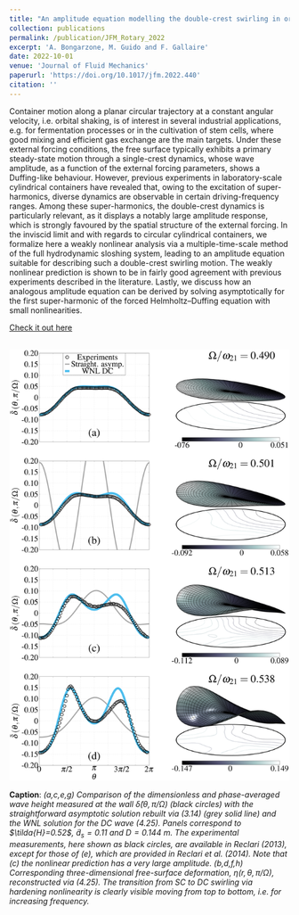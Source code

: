 ```yaml
---
title: "An amplitude equation modelling the double-crest swirling in orbital-shaken cylindrical containers"
collection: publications
permalink: /publication/JFM_Rotary_2022
excerpt: 'A. Bongarzone, M. Guido and F. Gallaire'
date: 2022-10-01
venue: 'Journal of Fluid Mechanics'
paperurl: 'https://doi.org/10.1017/jfm.2022.440'
citation: ''
---
```

Container motion along a planar circular trajectory at a constant angular velocity, i.e. orbital shaking, is of interest in several industrial applications, e.g. for fermentation processes or in the cultivation of stem cells, where good mixing and efficient gas exchange are the main targets. Under these external forcing conditions, the free surface typically exhibits a primary steady-state motion through a single-crest dynamics, whose wave amplitude, as a function of the external forcing parameters, shows a Duffing-like behaviour. However, previous experiments in laboratory-scale cylindrical containers have revealed that, owing to the excitation of super-harmonics, diverse dynamics are observable in certain driving-frequency ranges. Among these super-harmonics, the double-crest dynamics is particularly relevant, as it displays a notably large amplitude response, which is strongly favoured by the spatial structure of the external forcing. In the inviscid limit and with regards to circular cylindrical containers, we formalize here a weakly nonlinear analysis via a multiple-time-scale method of the full hydrodynamic sloshing system, leading to an amplitude equation suitable for describing such a double-crest swirling motion. The weakly nonlinear prediction is shown to be in fairly good agreement with previous experiments described in the literature. Lastly, we discuss how an analogous amplitude equation can be derived by solving asymptotically for the first super-harmonic of the forced Helmholtz–Duffing equation with small nonlinearities.

[Check it out here](http://Alessandro-Bongarzone.github.io/files/JFM_An_amplitude_equation_modelling_the_double_crest_swirling_in_orbital_shaken_cylindrical_containers.pdf)

<br/><img src='/images/JFM_Rotary_2022_GA.pdf'>

**Caption**: _(a,c,e,g) Comparison of the dimensionless and phase-averaged wave height measured at the wall $`\tilde{\delta}\left(\theta,\pi/\Omega\right)`$ (black circles) with the straightforward asymptotic solution rebuilt via (3.14) (grey solid line) and
the WNL solution for the DC wave (4.25). Panels correspond to $`\tilda{H}=0.52`$, $`\tilde{d}_s=0.11`$ and $`D=0.144`$ $`m`$. The experimental measurements, here shown as black circles, are available in Reclari (2013), except for those of (e), which are provided in Reclari et al. (2014). Note that (c) the nonlinear prediction has a very large amplitude. (b,d,f,h) Corresponding three-dimensional free-surface deformation, $`\eta\left(r,\theta,\pi/\Omega\right)`$, reconstructed via (4.25). The transition from SC to DC swirling via hardening nonlinearity is clearly visible moving from top to bottom, i.e. for increasing frequency._
